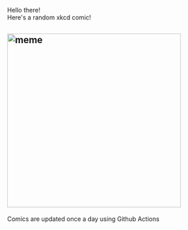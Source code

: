 Hello there! <br>Here's a random xkcd comic!<br>
## <img src="https://imgs.xkcd.com/comics/christmas_gps.png" alt="meme" width="400"/><br>
Comics are updated once a day using Github Actions
